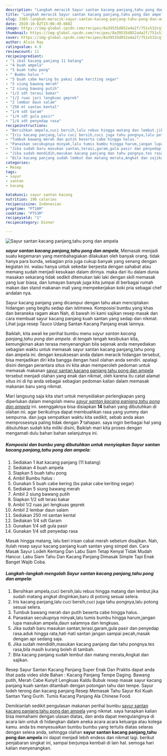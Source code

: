 ```yaml
---
description: "Langkah meracik Sayur santan kacang panjang,tahu pong dan ampela, Enak Banget"
title: "Langkah meracik Sayur santan kacang panjang,tahu pong dan ampela, Enak Banget"
slug: 3365-langkah-meracik-sayur-santan-kacang-panjang-tahu-pong-dan-ampela-enak-banget
date: 2020-10-02T15:06:49.668Z
image: https://img-global.cpcdn.com/recipes/8a39535d852a4a2f/751x532cq70/sayur-santan-kacang-panjangtahu-pong-dan-ampela-foto-resep-utama.jpg
thumbnail: https://img-global.cpcdn.com/recipes/8a39535d852a4a2f/751x532cq70/sayur-santan-kacang-panjangtahu-pong-dan-ampela-foto-resep-utama.jpg
cover: https://img-global.cpcdn.com/recipes/8a39535d852a4a2f/751x532cq70/sayur-santan-kacang-panjangtahu-pong-dan-ampela-foto-resep-utama.jpg
author: Alvin Ray
ratingvalue: 4.9
reviewcount: 11
recipeingredient:
- "1 ikat kacang panjang 11 batang"
- "4 buah ampela"
- "5 buah tahu pong"
- " Bumbu halus "
- "5 buah cabe kering bs pakai cabe keriting segar"
- "5 siung bawang merah"
- "2 siung bawang putih"
- "1/2 sdt terasi bakar"
- "1/2 ruas jari lengkuas geprek"
- "2 lembar daun salam"
- "250 ml santan kental"
- "1/4 sdt Garam"
- "1/4 sdt gula pasir"
- "1/4 sdt penyedap rasa"
recipeinstructions:
- "Bersihkan ampela,cuci bersih,lalu rebus hingga matang dan lembut.jika sudah matang angkat dinginkan,baru di potong sesuai selera."
- "Iris kacang panjang,lalu cuci bersih,cuci juga tahu pongnya,lalu potong sesuai selera."
- "Tumbuk bawang merah dan putih beserta cabe hingga halus."
- "Panaskan secukupnya minyak,lalu tumis bumbu hingga harum,jangan lupa masukan ampela,daun salamnya dan lengkuas."
- "Jika sudah baru masukan santan,terasi,garam,gula pasir dan penyedap rasa.aduk hingga rata,hati-hati santan jangan sampai pecah,masak dengan api sedang saja."
- "Jika sudah mendidih,masukan kacang panjang dan tahu pongnya.tes rasa,bila masih kurang boleh di tambah."
- "Bila kacang panjang sudah lembut dan matang merata,Angkat dan sajikan."
categories:
- Resep
tags:
- sayur
- santan
- kacang

katakunci: sayur santan kacang 
nutrition: 190 calories
recipecuisine: Indonesian
preptime: "PT16M"
cooktime: "PT53M"
recipeyield: "1"
recipecategory: Dinner

---
```



![Sayur santan kacang panjang,tahu pong dan ampela](https://img-global.cpcdn.com/recipes/8a39535d852a4a2f/751x532cq70/sayur-santan-kacang-panjangtahu-pong-dan-ampela-foto-resep-utama.jpg)

<b><i>sayur santan kacang panjang,tahu pong dan ampela</i></b>, Memasak menjadi suatu kegemaran yang membahagiakan dilakukan oleh banyak orang. tidak hanya para bunda, sebagian pria juga cukup banyak yang senang dengan kegiatan ini. walau hanya untuk sekedar berpesta dengan sahabat atau memang sudah menjadi kesukaan dalam dirinya. maka dari itu dalam dunia masakan sekarang tidak sedikit ditemukan laki laki dengan skill memasak yang luar biasa, dan lumayan banyak juga kita jumpai di berbagai rumah makan dan stand makanan mall yang mempekerjakan koki pria sebagai chef andalan nya.

Sayur kacang panjang yang dicampur dengan tahu akan menciptakan hidangan yang begitu sedap dan istimewa. Komposisi bumbu yang khas dan beraneka ragam akan Nah, di bawah ini kami sajikan resep masak dan cara membuat sayur kacang panjang kuah santan yang sedap dan nikmat. Lihat juga resep Tauco Udang Santan Kacang Panjang enak lainnya.

Baiklah, kita awali ke perihal bumbu menu <i>sayur santan kacang panjang,tahu pong dan ampela</i>. di tengah tengah kesibukan kita, kemungkinan akan terasa menyenangkan bila sejenak anda menyediakan sebagian waktu untuk memasak sayur santan kacang panjang,tahu pong dan ampela ini. dengan kesuksesan anda dalam meracik hidangan tersebut, bisa menjadikan diri kita bangga dengan hasil olahan anda sendiri. apalagi disini dengan perantara situs ini kita akan memperoleh pedoman untuk memasak makanan <u>sayur santan kacang panjang,tahu pong dan ampela</u> tersebut menjadi olahan yang enak dan nikmat, oleh karena itu catat alamat situs ini di hp anda sebagai sebagian pedoman kalian dalam memasak makanan baru yang nikmat.


Mari langsung saja kita start untuk menyediakan perlengkapan yang diperlukan dalam mengolah menu <u><i>sayur santan kacang panjang,tahu pong dan ampela</i></u> ini. seenggaknya bisa disiapkan <b>14</b> bahan yang dibutuhkan di olahan ini. agar berikutnya dapat membuahkan rasa yang yummy dan sempurna. dan juga sempatkan waktu kita sedikit, sebab anda akan memprosesnya paling tidak dengan <b>7</b> tahapan. saya ingin berbagai hal yang dibutuhkan sudah kita miliki disini, Baiklah mari kita proses dengan mengamati dulu bahan bahan selanjutnya ini.

<!--inarticleads1-->

##### Komposisi dan bumbu yang dibutuhkan untuk menyiapkan Sayur santan kacang panjang,tahu pong dan ampela:

1. Sediakan 1 ikat kacang panjang (11 batang)
1. Sediakan 4 buah ampela
1. Siapkan 5 buah tahu pong
1. Ambil  Bumbu halus :
1. Gunakan 5 buah cabe kering (bs pakai cabe keriting segar)
1. Sediakan 5 siung bawang merah
1. Ambil 2 siung bawang putih
1. Siapkan 1/2 sdt terasi bakar
1. Ambil 1/2 ruas jari lengkuas geprek
1. Ambil 2 lembar daun salam
1. Sediakan 250 ml santan kental
1. Sediakan 1/4 sdt Garam
1. Gunakan 1/4 sdt gula pasir
1. Gunakan 1/4 sdt penyedap rasa


Masak hingga matang, lalu beri irisan cabai merah sebelum disajikan. Nah, itulah resep sayur kacang panjang kuah santan yang simpel dan. Cara Masak Sayur Lodeh Kentang Dan Labu Siam Tetap Kenyal Tidak Mudah Hancur. Labu Siam Tahu Dan Kacang Panjang Dimasak Simple Tapi Enak Banget Wajib Coba. 

<!--inarticleads2-->

##### Langkah-langkah mengolah Sayur santan kacang panjang,tahu pong dan ampela:

1. Bersihkan ampela,cuci bersih,lalu rebus hingga matang dan lembut.jika sudah matang angkat dinginkan,baru di potong sesuai selera.
1. Iris kacang panjang,lalu cuci bersih,cuci juga tahu pongnya,lalu potong sesuai selera.
1. Tumbuk bawang merah dan putih beserta cabe hingga halus.
1. Panaskan secukupnya minyak,lalu tumis bumbu hingga harum,jangan lupa masukan ampela,daun salamnya dan lengkuas.
1. Jika sudah baru masukan santan,terasi,garam,gula pasir dan penyedap rasa.aduk hingga rata,hati-hati santan jangan sampai pecah,masak dengan api sedang saja.
1. Jika sudah mendidih,masukan kacang panjang dan tahu pongnya.tes rasa,bila masih kurang boleh di tambah.
1. Bila kacang panjang sudah lembut dan matang merata,Angkat dan sajikan.


Resep Sayur Santan Kacang Panjang Super Enak Dan Praktis dapat anda lihat pada video slide Bahan : Kacang Panjang Tempe Daging. Bawang putih, Merah Cabe Kunyit Lengkuas Kaldu Bubuk resep masak sayur kacang panjang kuah santan ditambah dengan potongan tahu dan tempe. Sayur lodeh terong dan kacang panjang Resep Memasak Tahu Sayur Kol Kuah Santan Yang Gurih. Tumis Kacang Panjang Ala Chinese Food. 

Demikianlah sedikit pengulasan makanan perihal bumbu <u>sayur santan kacang panjang,tahu pong dan ampela</u> yang nikmat. saya harapkan kalian bisa memahami dengan ulasan diatas, dan anda dapat mengulanginya di acara lain untuk di hidangkan dalam aneka acara acara keluarga atau kolega kamu. anda bs menyesuaikan bumbu bumbu yang tertulis diatas selaras dengan selera anda, sehingga olahan <b>sayur santan kacang panjang,tahu pong dan ampela</b> ini dapat menjadi lebih endess dan nikmat lagi. berikut penjabaran singkat ini, sampai berjumpa kembali di lain hal. semoga hari kalian menyenangkan.
